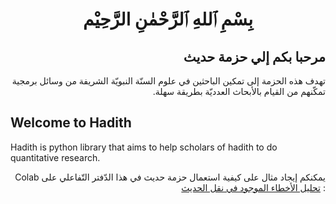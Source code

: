 
# <div dir="rtl" align="center">بِسْمِ ٱللهِ ٱلرَّحْمٰنِ الرَّحِيْم</div>

## <div dir="rtl"> مرحبا بكم إلي حزمة حديث </div>

<div dir="rtl">
تهدف هذه الحزمة إلى تمكين الباحثين في علوم السنّة النبويّة الشريفة من وسائل برمجية تمكّنهم من القيام بالأبحاث العدديّة بطريقة سهلة.
</div>

## Welcome to Hadith

Hadith is python library that aims to help scholars of hadith to do quantitative research.


<div dir="rtl">
  
  يمكنكم إيجاد مثال على كيفية استعمال حزمة حديث في هذا الدّفتر التّفاعلي على 
  Colab : 
  [تحليل الأخطاء الموجود في نقل الحديث](https://colab.research.google.com/drive/1o6O45HNgstu-BfKQyaEqTmcFYr74utzC)

</div>

